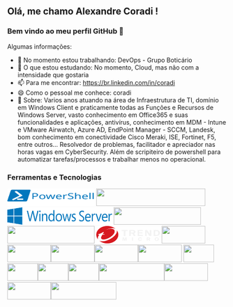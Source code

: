 ## Olá, me chamo Alexandre Coradi ! 
### Bem vindo ao meu perfil GitHub 👋


Algumas informações:

- 🔭 No momento estou trabalhando: DevOps - Grupo Boticário
- 🌱 O que estou estudando: No momento, Cloud, mas não com a intensidade que gostaria
- 📫 Para me encontrar: https://br.linkedin.com/in/coradi
- 😄 Como o pessoal me conhece: coradi
- 💬 Sobre: Varios anos atuando na área de Infraestrutura de TI, domínio em Windows Client e praticamente todas as Funções e Recursos de Windows Server, vasto conhecimento em Office365 e suas funcionalidades e aplicações, antivírus, conhecimento em MDM - Intune e VMware Airwatch, Azure AD, EndPoint Manager - SCCM, Landesk, bom conhecimento em conectividade Cisco Meraki, ISE, Fortinet, F5, entre outros... Resolvedor de problemas, facilitador e apreciador nas horas vagas em CyberSecurity. Além de scripiteiro de powershell para automatizar tarefas/processos e trabalhar menos no operacional. 

### Ferramentas e Tecnologias

<img src="https://raw.githubusercontent.com/alexandrecoradi/icons/769f430d053bcb5ac70d5c6911bd75650e9b9d9b/Powershell4.svg" width="200" height="40"/> <img src="https://cdn.worldvectorlogo.com/logos/active-directory-1.svg" width="250" height="40"/>  <img src="https://raw.githubusercontent.com/alexandrecoradi/icons/769f430d053bcb5ac70d5c6911bd75650e9b9d9b/WindowsServer2.svg" width="240" height="40"/>   <img src="https://upload.wikimedia.org/wikipedia/commons/0/05/Windows_10_Logo.svg" width="200" height="40"/> <img src="https://upload.wikimedia.org/wikipedia/commons/1/14/Office_365_%282013-2019%29.svg" width="200" height="40"/>  <img src="https://raw.githubusercontent.com/alexandrecoradi/icons/dc00d94800ff66719c6271e8dcf62df7d6c7482e/TrendMicro2.svg" width="150" height="40"/><img src="https://cdn.worldvectorlogo.com/logos/f5-networks-logo.svg" width="100" height="40"/><img src="https://cdn.worldvectorlogo.com/logos/fortinet-logo.svg" width="100" height="40"/><img src="https://cdn.worldvectorlogo.com/logos/vmware-1.svg" width="100" height="40"/><img src="https://cdn.worldvectorlogo.com/logos/palo-alto.svg" width="100" height="40"/><img src="https://cdn.worldvectorlogo.com/logos/cisco-2.svg" width="100" height="40"/> <img src="https://cdn.worldvectorlogo.com/logos/system-center-configuration-manager.svg" width="70" height="40"/>
<img src="https://cdn.worldvectorlogo.com/logos/sharepoint-1.svg" width="70" height="40"/><img src="https://cdn.worldvectorlogo.com/logos/power-bi.svg" width="70" height="40"/><img src="https://upload.wikimedia.org/wikipedia/commons/4/48/Dell_Logo.svg" width="70" height="40"/><img src="https://www.logo.wine/a/logo/Microsoft_Azure/Microsoft_Azure-Logo.wine.svg" width="150" height="40"/><img src="https://upload.wikimedia.org/wikipedia/commons/9/93/Amazon_Web_Services_Logo.svg" width="100" height="40"/><img src="https://upload.wikimedia.org/wikipedia/commons/6/6f/Zabbix_logo.svg" width="100" height="40"/><img src="https://www.vectorlogo.zone/logos/grafana/grafana-ar21.svg" width="150" height="40"/>




